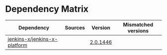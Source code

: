 # Dependency Matrix

Dependency | Sources | Version | Mismatched versions
---------- | ------- | ------- | -------------------
[jenkins-x/jenkins-x-platform](https://github.com/jenkins-x/jenkins-x-platform) |  | [2.0.1446](https://github.com/jenkins-x/jenkins-x-platform/releases/tag/v2.0.1446) | 
